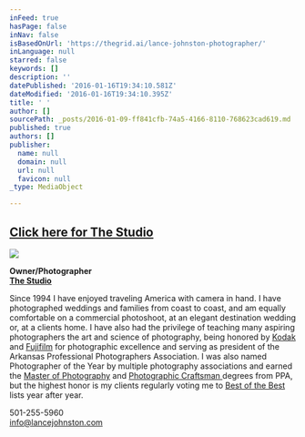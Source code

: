 ```yaml
---
inFeed: true
hasPage: false
inNav: false
isBasedOnUrl: 'https://thegrid.ai/lance-johnston-photographer/'
inLanguage: null
starred: false
keywords: []
description: ''
datePublished: '2016-01-16T19:34:10.581Z'
dateModified: '2016-01-16T19:34:10.395Z'
title: ' '
author: []
sourcePath: _posts/2016-01-09-ff841cfb-74a5-4166-8110-768623cad619.md
published: true
authors: []
publisher:
  name: null
  domain: null
  url: null
  favicon: null
_type: MediaObject

---
```

## [Click here for The Studio][0]
![](https://s3-us-west-2.amazonaws.com/the-grid-img/p/0f574068c820efbb8428e3275ee0078c6a92668f.jpg)

**Owner/Photographer**  
**[The Studio][0]**

Since 1994 I have enjoyed traveling America with camera in hand. I have photographed weddings and families from coast to coast, and am equally comfortable on a commercial photoshoot, at an elegant destination wedding or, at a clients home.  I have also had the privilege of teaching many aspiring photographers the art and science of photography, being honored by [Kodak][1] and [Fujifilm][2] for photographic excellence and serving as president of the Arkansas Professional Photographers Association.  I was also named Photographer of the Year by multiple photography associations and earned the [Master of Photography][3] and [Photographic Craftsman ][4]degrees from PPA, but the highest honor is my clients regularly voting me to [Best of the Best][5] lists year after year.

501-255-5960  
info@lancejohnston.com

[0]: https://thegrid.ai/lance-johnston-photographer/
[1]: https://thegrid.ai/links/fb8bd83f-04d4-4456-8865-5cdc0f79264b/
[2]: https://thegrid.ai/lance-johnston-photographer/fuji-masterpiece-award/
[3]: https://thegrid.ai/links/master-of-photography/
[4]: https://thegrid.ai/links/c41629d4-1861-42fc-96c3-cee4588d9e63/
[5]: https://thegrid.ai/lance-johnston-photographer/6b9dda14-2e2d-4d8d-8247-e620e4ec4881/